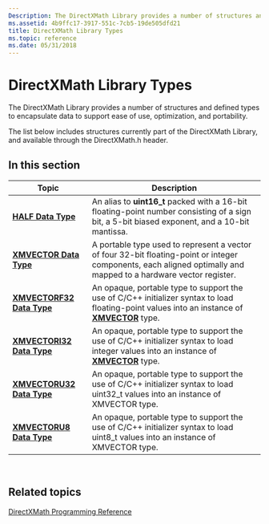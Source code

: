 ```yaml
---
Description: The DirectXMath Library provides a number of structures and defined types to encapsulate data to support ease of use, optimization, and portability.
ms.assetid: 4b9ffc17-3917-551c-7cb5-19de505dfd21
title: DirectXMath Library Types
ms.topic: reference
ms.date: 05/31/2018
---
```


# DirectXMath Library Types

The DirectXMath Library provides a number of structures and defined types to encapsulate data to support ease of use, optimization, and portability.

The list below includes structures currently part of the DirectXMath Library, and available through the DirectXMath.h header.

## In this section



| Topic                                                             | Description                                                                                                                                                                       |
|-------------------------------------------------------------------|-----------------------------------------------------------------------------------------------------------------------------------------------------------------------------------|
| [**HALF Data Type**](half-data-type.md)<br/>               | An alias to **uint16\_t** packed with a 16-bit floating-point number consisting of a sign bit, a 5-bit biased exponent, and a 10-bit mantissa.<br/>                         |
| [**XMVECTOR Data Type**](xmvector-data-type.md)<br/>       | A portable type used to represent a vector of four 32-bit floating-point or integer components, each aligned optimally and mapped to a hardware vector register.<br/>       |
| [**XMVECTORF32 Data Type**](xmvectorf32-data-type.md)<br/> | An opaque, portable type to support the use of C/C++ initializer syntax to load floating-point values into an instance of [**XMVECTOR**](xmvector-data-type.md) type.<br/> |
| [**XMVECTORI32 Data Type**](xmvectori32-data-type.md)<br/> | An opaque, portable type to support the use of C/C++ initializer syntax to load integer values into an instance of [**XMVECTOR**](xmvector-data-type.md) type.<br/>        |
| [**XMVECTORU32 Data Type**](xmvectoru32-data-type.md)<br/> | An opaque, portable type to support the use of C/C++ initializer syntax to load uint32\_t values into an instance of XMVECTOR type.<br/>                                    |
| [**XMVECTORU8 Data Type**](xmvectoru8-data-type.md)<br/>   | An opaque, portable type to support the use of C/C++ initializer syntax to load uint8\_t values into an instance of XMVECTOR type.<br/>                                     |



 

## Related topics

<dl> <dt>

[DirectXMath Programming Reference](ovw-xnamath-reference.md)
</dt> </dl>

 

 




